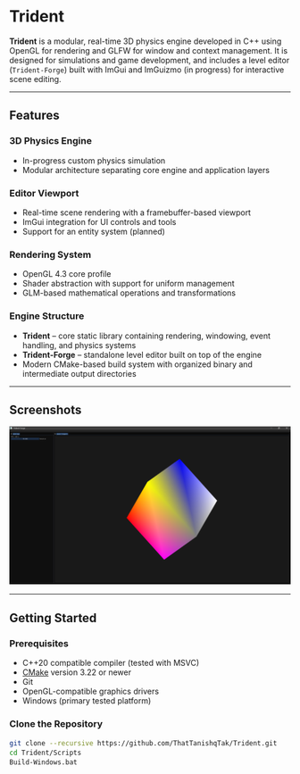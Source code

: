 # Trident

**Trident** is a modular, real-time 3D physics engine developed in C++ using OpenGL for rendering and GLFW for window and context management. It is designed for simulations and game development, and includes a level editor (`Trident-Forge`) built with ImGui and ImGuizmo (in progress) for interactive scene editing.

---

## Features

### 3D Physics Engine
- In-progress custom physics simulation
- Modular architecture separating core engine and application layers

### Editor Viewport
- Real-time scene rendering with a framebuffer-based viewport
- ImGui integration for UI controls and tools
- Support for an entity system (planned)

### Rendering System
- OpenGL 4.3 core profile
- Shader abstraction with support for uniform management
- GLM-based mathematical operations and transformations

### Engine Structure
- **Trident** – core static library containing rendering, windowing, event handling, and physics systems
- **Trident-Forge** – standalone level editor built on top of the engine
- Modern CMake-based build system with organized binary and intermediate output directories

---

## Screenshots

<p align="center">
  <img src="Resources/Screenshots/Viewport.png" width="600" alt="Viewport Panel">
</p>

---

## Getting Started

### Prerequisites

- C++20 compatible compiler (tested with MSVC)
- [CMake](https://cmake.org/) version 3.22 or newer
- Git
- OpenGL-compatible graphics drivers
- Windows (primary tested platform)

### Clone the Repository

```bash
git clone --recursive https://github.com/ThatTanishqTak/Trident.git
cd Trident/Scripts
Build-Windows.bat
